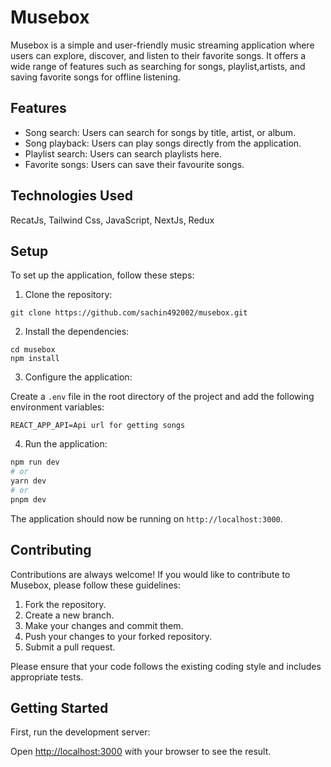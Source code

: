 # Musebox

Musebox is a simple and user-friendly music streaming application where users can explore, discover, and listen to their favorite songs. It offers a wide range of features such as searching for songs, playlist,artists, and saving favorite songs for offline listening.

## Features
- Song search: Users can search for songs by title, artist, or album.
- Song playback: Users can play songs directly from the application.
- Playlist search: Users can search playlists here.
- Favorite songs: Users can save their favourite songs.

## Technologies Used

RecatJs, Tailwind Css, JavaScript, NextJs, Redux

## Setup

To set up the application, follow these steps:

1. Clone the repository:

```
git clone https://github.com/sachin492002/musebox.git
```

2. Install the dependencies:

```
cd musebox
npm install
```

3. Configure the application:

Create a `.env` file in the root directory of the project and add the following environment variables:

```
REACT_APP_API=Api url for getting songs
```

4. Run the application:

```bash
npm run dev
# or
yarn dev
# or
pnpm dev
```

The application should now be running on `http://localhost:3000`.

## Contributing

Contributions are always welcome! If you would like to contribute to Musebox, please follow these guidelines:

1. Fork the repository.
2. Create a new branch.
3. Make your changes and commit them.
4. Push your changes to your forked repository.
5. Submit a pull request.

Please ensure that your code follows the existing coding style and includes appropriate tests.

## Getting Started

First, run the development server:


Open [http://localhost:3000](http://localhost:3000) with your browser to see the result.


